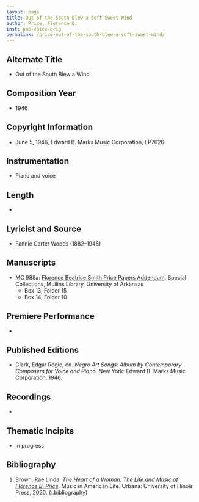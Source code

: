 ```yaml
---
layout: page
title: Out of the South Blew a Soft Sweet Wind
author: Price, Florence B.
inst: pno-voice-orig
permalink: /price-out-of-the-south-blew-a-soft-sweet-wind/
---
```


## Alternate Title
- Out of the South Blew a Wind

## Composition Year
- 1946

## Copyright Information
- June 5, 1946, Edward B. Marks Music Corporation, EP7626

## Instrumentation
- Piano and voice

## Length
- 

## Lyricist and Source
- Fannie Carter Woods (1882&ndash;1948)

## Manuscripts
- MC 988a: <a href="https://uark.as.atlas-sys.com/repositories/2/resources/1522" target="_blank">Florence Beatrice Smith Price Papers Addendum</a>, Special Collections, Mullins Library, University of Arkansas
    * Box 13, Folder 15
    * Box 14, Folder 10

## Premiere Performance
- 

## Published Editions
- Clark, Edgar Rogie, ed. *Negro Art Songs: Album by Contemporary Composers for Voice and Piano*. New York: Edward B. Marks Music Corporation, 1946.

## Recordings
- 

## Thematic Incipits
- In progress

## Bibliography
1. Brown, Rae Linda. <a href="https://www.worldcat.org/title/1122800180" target="_blank">*The Heart of a Woman: The Life and Music of Florence B. Price*</a>. Music in American Life. Urbana: University of Illinois Press, 2020.
{:.bibliography}

